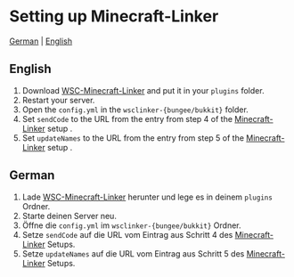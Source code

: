 # Setting up Minecraft-Linker
[German](#German) | [English](#English)

## English
1. Download [WSC-Minecraft-Linker](https://www.spigotmc.org/resources/wsc-minecraft-linker.105307/) and put it in your `plugins` folder.
2. Restart your server.
3. Open the `config.yml` in the `wsclinker-{bungee/bukkit}` folder.
4. Set `sendCode` to the URL from the entry from step 4 of the [Minecraft-Linker](https://github.com/xXSchrandXx/de.xxschrandxx.wsc.minecraft-linker/blob/main/Setup.md) setup .
5. Set `updateNames` to the URL from the entry from step 5 of the [Minecraft-Linker](https://github.com/xXSchrandXx/de.xxschrandxx.wsc.minecraft-linker/blob/main/Setup.md) setup .

## German
1. Lade [WSC-Minecraft-Linker](https://www.spigotmc.org/resources/wsc-minecraft-linker.105307/) herunter und lege es in deinem `plugins` Ordner.
2. Starte deinen Server neu.
3. Öffne die `config.yml` im `wsclinker-{bungee/bukkit}` Ordner.
4. Setze `sendCode` auf die URL vom Eintrag aus Schritt 4 des [Minecraft-Linker](https://github.com/xXSchrandXx/de.xxschrandxx.wsc.minecraft-linker/blob/main/Setup.md) Setups.
5. Setze `updateNames` auf die URL vom Eintrag aus Schritt 5 des [Minecraft-Linker](https://github.com/xXSchrandXx/de.xxschrandxx.wsc.minecraft-linker/blob/main/Setup.md) Setups.